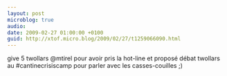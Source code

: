 ```yaml
---
layout: post
microblog: true
audio: 
date: 2009-02-27 01:00:00 +0100
guid: http://xtof.micro.blog/2009/02/27/t1259066090.html
---
```

give 5 twollars @mtirel pour avoir pris la hot-line et proposé débat twollars au #cantinecrisiscamp pour parler avec les casses-couilles ;)
